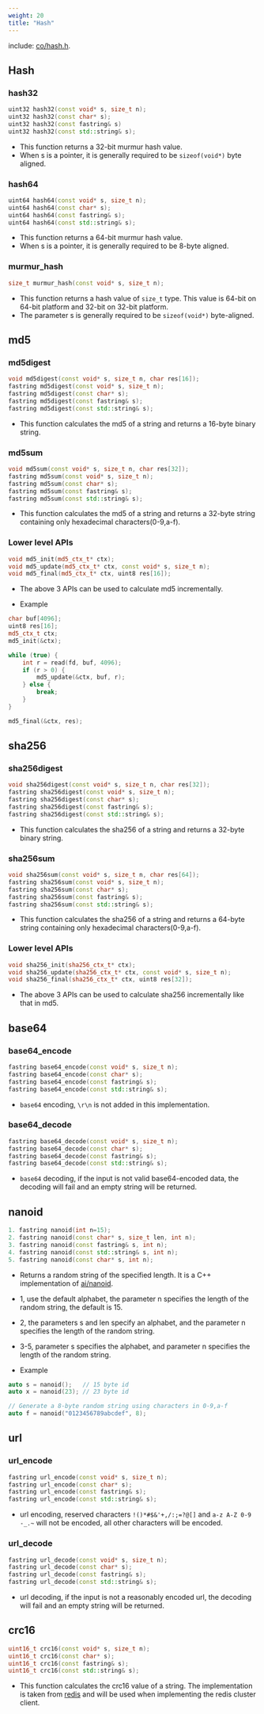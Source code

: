 ```yaml
---
weight: 20
title: "Hash"
---
```


include: [co/hash.h](https://github.com/idealvin/co/blob/master/include/co/hash.h).


## Hash

### hash32

```cpp
uint32 hash32(const void* s, size_t n);
uint32 hash32(const char* s);
uint32 hash32(const fastring& s)
uint32 hash32(const std::string& s);
```

- This function returns a 32-bit murmur hash value.
- When s is a pointer, it is generally required to be `sizeof(void*)` byte aligned.



### hash64

```cpp
uint64 hash64(const void* s, size_t n);
uint64 hash64(const char* s);
uint64 hash64(const fastring& s);
uint64 hash64(const std::string& s);
```

- This function returns a 64-bit murmur hash value.
- When s is a pointer, it is generally required to be 8-byte aligned.



### murmur_hash

```cpp
size_t murmur_hash(const void* s, size_t n);
```

- This function returns a hash value of `size_t` type. This value is 64-bit on 64-bit platform and 32-bit on 32-bit platform.
- The parameter s is generally required to be `sizeof(void*)` byte-aligned.




## md5

### md5digest

```cpp
void md5digest(const void* s, size_t n, char res[16]);
fastring md5digest(const void* s, size_t n);
fastring md5digest(const char* s);
fastring md5digest(const fastring& s);
fastring md5digest(const std::string& s);
```

- This function calculates the md5 of a string and returns a 16-byte binary string.



### md5sum

```cpp
void md5sum(const void* s, size_t n, char res[32]);
fastring md5sum(const void* s, size_t n);
fastring md5sum(const char* s);
fastring md5sum(const fastring& s);
fastring md5sum(const std::string& s);
```

- This function calculates the md5 of a string and returns a 32-byte string containing only hexadecimal characters(0-9,a-f).



### Lower level APIs

```cpp
void md5_init(md5_ctx_t* ctx);
void md5_update(md5_ctx_t* ctx, const void* s, size_t n);
void md5_final(md5_ctx_t* ctx, uint8 res[16]);
```

- The above 3 APIs can be used to calculate md5 incrementally.


- Example

```cpp
char buf[4096];
uint8 res[16];
md5_ctx_t ctx;
md5_init(&ctx);

while (true) {
    int r = read(fd, buf, 4096);
    if (r > 0) {
        md5_update(&ctx, buf, r);
    } else {
        break;
    }
}

md5_final(&ctx, res);
```




## sha256

### sha256digest

```cpp
void sha256digest(const void* s, size_t n, char res[32]);
fastring sha256digest(const void* s, size_t n);
fastring sha256digest(const char* s);
fastring sha256digest(const fastring& s);
fastring sha256digest(const std::string& s);
```

- This function calculates the sha256 of a string and returns a 32-byte binary string.



### sha256sum

```cpp
void sha256sum(const void* s, size_t n, char res[64]);
fastring sha256sum(const void* s, size_t n);
fastring sha256sum(const char* s);
fastring sha256sum(const fastring& s);
fastring sha256sum(const std::string& s);
```

- This function calculates the sha256 of a string and returns a 64-byte string containing only hexadecimal characters(0-9,a-f).



### Lower level APIs

```cpp
void sha256_init(sha256_ctx_t* ctx);
void sha256_update(sha256_ctx_t* ctx, const void* s, size_t n);
void sha256_final(sha256_ctx_t* ctx, uint8 res[32]);
```

- The above 3 APIs can be used to calculate sha256 incrementally like that in md5.




## base64

### base64_encode

```cpp
fastring base64_encode(const void* s, size_t n);
fastring base64_encode(const char* s);
fastring base64_encode(const fastring& s);
fastring base64_encode(const std::string& s);
```

- `base64` encoding, `\r\n` is not added in this implementation.



### base64_decode

```cpp
fastring base64_decode(const void* s, size_t n);
fastring base64_decode(const char* s);
fastring base64_decode(const fastring& s);
fastring base64_decode(const std::string& s);
```

- `base64` decoding, if the input is not valid base64-encoded data, the decoding will fail and an empty string will be returned.




## nanoid

```cpp
1. fastring nanoid(int n=15);
2. fastring nanoid(const char* s, size_t len, int n);
3. fastring nanoid(const fastring& s, int n);
4. fastring nanoid(const std::string& s, int n);
5. fastring nanoid(const char* s, int n);
```

- Returns a random string of the specified length. It is a C++ implementation of [ai/nanoid](https://github.com/ai/nanoid).
- 1, use the default alphabet, the parameter n specifies the length of the random string, the default is 15.
- 2, the parameters s and len specify an alphabet, and the parameter n specifies the length of the random string.
- 3-5, parameter s specifies the alphabet, and parameter n specifies the length of the random string.


- Example

````cpp
auto s = nanoid();   // 15 byte id
auto x = nanoid(23); // 23 byte id

// Generate a 8-byte random string using characters in 0-9,a-f
auto f = nanoid("0123456789abcdef", 8);
````




## url

### url_encode

```cpp
fastring url_encode(const void* s, size_t n);
fastring url_encode(const char* s);
fastring url_encode(const fastring& s);
fastring url_encode(const std::string& s);
```

- url encoding, reserved characters `!()*#$&'+,/:;=?@[]` and `a-z A-Z 0-9 -_.~` will not be encoded, all other characters will be encoded.



### url_decode

```cpp
fastring url_decode(const void* s, size_t n);
fastring url_decode(const char* s);
fastring url_decode(const fastring& s);
fastring url_decode(const std::string& s);
```

- url decoding, if the input is not a reasonably encoded url, the decoding will fail and an empty string will be returned.




## crc16

```cpp
uint16_t crc16(const void* s, size_t n);
uint16_t crc16(const char* s);
uint16_t crc16(const fastring& s);
uint16_t crc16(const std::string& s);
```

- This function calculates the crc16 value of a string. The implementation is taken from [redis](https://github.com/antirez/redis/) and will be used when implementing the redis cluster client.
